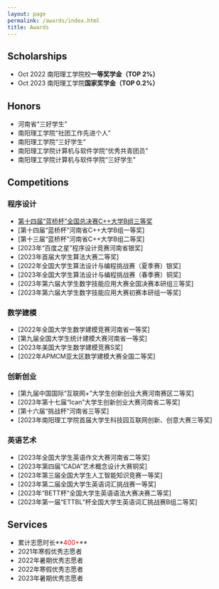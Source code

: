 ```yaml
---
layout: page
permalink: /awards/index.html
title: Awards
---
```


## Scholarships

- Oct 2022 南阳理工学院校**一等奖学金（TOP 2%）**
- Oct 2023 南阳理工学院**国家奖学金（TOP 0.2%）**

## Honors

- 河南省“三好学生”
- 南阳理工学院“社团工作先进个人”
- 南阳理工学院“三好学生”
- 南阳理工学院计算机与软件学院“优秀共青团员”
- 南阳理工学院计算机与软件学院“三好学生”

## Competitions

### 程序设计

- [第十四届“蓝桥杯”全国总决赛C++大学B组三等奖](https://jiazhenzhao.github.io/images/awards/Lanqiaoguo3.jpg)
- [第十四届“蓝桥杯”河南省C++大学B组一等奖]
- [第十三届“蓝桥杯”河南省C++大学B组二等奖]
- [2023年“百度之星”程序设计竞赛河南省银奖]
- [2023年首届大学生算法大赛二等奖]
- [2022年全国大学生算法设计与编程挑战赛（夏季赛）银奖]
- [2023年全国大学生算法设计与编程挑战赛（春季赛）铜奖]
- [2023年第六届大学生数字技能应用大赛全国决赛本研组三等奖]
- [2023年第六届大学生数字技能应用大赛初赛本研组一等奖]

### 数学建模

- [2022年全国大学生数学建模竞赛河南省一等奖]
- [第九届全国大学生统计建模大赛河南省一等奖]
- [2023年美国大学生数学建模竞赛S奖]
- [2022年APMCM亚太区数学建模大赛全国二等奖]

### 创新创业

- [第九届中国国际“互联网+”大学生创新创业大赛河南赛区二等奖]
- [2023年第十七届“Ican”大学生创新创业大赛河南省二等奖]
- [第十六届“挑战杯”河南省三等奖]
- [2023年南阳理工学院首届大学生科技园互联网创新、创意大赛三等奖]

### 英语艺术

- [2023年全国大学生英语作文大赛河南省二等奖]
- [2023年第四届“CADA”艺术概念设计大赛铜奖]
- [2023年第三届全国大学生人工智能知识竞赛一等奖]
- [2023年第二届全国大学生英语词汇挑战赛一等奖]
- [2023年“BETT杯”全国大学生英语语法大赛决赛二等奖]
- [2023年第一届“ETTBL”杯全国大学生英语词汇挑战赛B组二等奖]

## Services

- 累计志愿时长**<font color="red" weight="500px">400+</font>**
- 2021年寒假优秀志愿者
- 2022年暑期优秀志愿者
- 2022年寒假优秀志愿者
- 2023年暑期优秀志愿者
